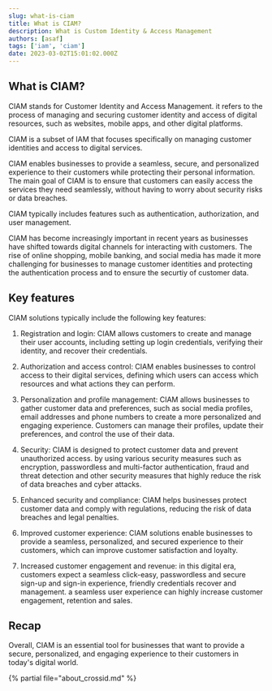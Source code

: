 ```yaml
---
slug: what-is-ciam
title: What is CIAM?
description: What is Custom Identity & Access Management
authors: [asaf]
tags: ['iam', 'ciam']
date: 2023-03-02T15:01:02.000Z
---
```


## What is CIAM?

CIAM stands for Customer Identity and Access Management. it refers to the process of managing and securing customer identity and access of digital resources, such as websites, mobile apps, and other digital platforms.

CIAM is a subset of IAM that focuses specifically on managing customer identities and access to digital services.

CIAM enables businesses to provide a seamless, secure, and personalized experience to their customers while protecting their personal information. The main goal of CIAM is to ensure that customers can easily access the services they need seamlessly, without having to worry about security risks or data breaches.

CIAM typically includes features such as authentication, authorization, and user management.

CIAM has become increasingly important in recent years as businesses have shifted towards digital channels for interacting with customers. The rise of online shopping, mobile banking, and social media has made it more challenging for businesses to manage customer identities and protecting the authentication process and to ensure the securtiy of customer data.

## Key features

CIAM solutions typically include the following key features:

1. Registration and login: CIAM allows customers to create and manage their user accounts, including setting up login credentials, verifying their identity, and recover their credentials.

1. Authorization and access control: CIAM enables businesses to control access to their digital services, defining which users can access which resources and what actions they can perform.

1. Personalization and profile management: CIAM allows businesses to gather customer data and preferences, such as social media profiles, email addresses and phone numbers to create a more personalized and engaging experience. Customers can manage their profiles, update their preferences, and control the use of their data.

1. Security: CIAM is designed to protect customer data and prevent unauthorized access. by using various security measures such as encryption, passwordless and multi-factor authentication, fraud and threat detection and other security measures that highly reduce the risk of data breaches and cyber attacks.

1. Enhanced security and compliance: CIAM helps businesses protect customer data and comply with regulations, reducing the risk of data breaches and legal penalties.

1. Improved customer experience: CIAM solutions enable businesses to provide a seamless, personalized, and secured experience to their customers, which can improve customer satisfaction and loyalty.

1. Increased customer engagement and revenue: in this digital era, customers expect a seamless click-easy, passwordless and secure sign-up and sign-in experience, friendly credentials recover and management. a seamless user experience can highly increase customer engagement, retention and sales.

## Recap

Overall, CIAM is an essential tool for businesses that want to provide a secure, personalized, and engaging experience to their customers in today's digital world.

{% partial file="about_crossid.md" %}
